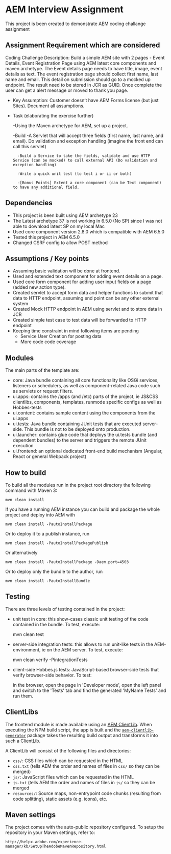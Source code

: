# AEM Interview Assignment

This project is been created to demonstrate AEM coding challange assignment 

## Assignment Requirement which are considered  
Coding Challenge Description: Build a simple AEM site with 2 pages - Event Details, Event Registration Page using AEM latest core components and maven archetype.
The Event details page needs to have title, image, event details as text.
The event registration page should collect first name, last name and email.
This detail on submission should go to a mocked up endpoint. 
The result need to be stored in JCR as GUID. Once complete the user can get a alert message or moved to thank you page.

* Key Assumption: Customer doesn’t have AEM Forms license (but just Sites). Document all assumptions.
  
* Task (elaborating the exercise further)
  
     -Using the Maven archetype for AEM, set up a project. 
  
     -Build
        -A Servlet that will accept three fields (first name, last name, and email). Do validation and exception handling (imagine the front end can call this servlet)
  
        -Build a Service to take the fields, validate and use HTTP Service (can be mocked) to call external API (Do validation and exception handling)
  
        -Write a quick unit test (to test i or ii or both)
  
        -[Bonus Points] Extent a core component (can be Text component) to have any additional field.

## Dependencies
* This project is been built using AEM archetype 23 
* The Latest archetype 37 is not working in 6.5.0 (No SP) since I was not able to download latest SP on my local Mac
* Used core component version 2.8.0 which is compatible with AEM 6.5.0
* Tested this project in AEM 6.5.0
* Changed CSRF config to allow POST method  
   

## Assumptions / Key points
* Assuming basic validation will be done at frontend.
* Used and extended text component for adding event details on a page.
* Used core form component for adding user input fields on a page (added new action type).
* Created servlet to accept form data and helper functions to submit that data to HTTP endpoint, assuming end point can be any other external system
* Created Mock HTTP endpoint in AEM using servlet and to store data in JCR 
* Created simple test case to test data will be forwarded to HTTP endpoint
* Keeping time constraint in mind following items are pending 
   * Service User Creation for posting data 
   * More code code coverage


## Modules

The main parts of the template are:

* core: Java bundle containing all core functionality like OSGi services, listeners or schedulers, as well as component-related Java code such as servlets or request filters.
* ui.apps: contains the /apps (and /etc) parts of the project, ie JS&CSS clientlibs, components, templates, runmode specific configs as well as Hobbes-tests
* ui.content: contains sample content using the components from the ui.apps
* ui.tests: Java bundle containing JUnit tests that are executed server-side. This bundle is not to be deployed onto production.
* ui.launcher: contains glue code that deploys the ui.tests bundle (and dependent bundles) to the server and triggers the remote JUnit execution
* ui.frontend: an optional dedicated front-end build mechanism (Angular, React or general Webpack project)

## How to build

To build all the modules run in the project root directory the following command with Maven 3:

    mvn clean install

If you have a running AEM instance you can build and package the whole project and deploy into AEM with

    mvn clean install -PautoInstallPackage

Or to deploy it to a publish instance, run

    mvn clean install -PautoInstallPackagePublish

Or alternatively

    mvn clean install -PautoInstallPackage -Daem.port=4503

Or to deploy only the bundle to the author, run

    mvn clean install -PautoInstallBundle

## Testing

There are three levels of testing contained in the project:

* unit test in core: this show-cases classic unit testing of the code contained in the bundle. To test, execute:

    mvn clean test

* server-side integration tests: this allows to run unit-like tests in the AEM-environment, ie on the AEM server. To test, execute:

    mvn clean verify -PintegrationTests

* client-side Hobbes.js tests: JavaScript-based browser-side tests that verify browser-side behavior. To test:

    in the browser, open the page in 'Developer mode', open the left panel and switch to the 'Tests' tab and find the generated 'MyName Tests' and run them.

## ClientLibs

The frontend module is made available using an [AEM ClientLib](https://helpx.adobe.com/experience-manager/6-5/sites/developing/using/clientlibs.html). When executing the NPM build script, the app is built and the [`aem-clientlib-generator`](https://github.com/wcm-io-frontend/aem-clientlib-generator) package takes the resulting build output and transforms it into such a ClientLib.

A ClientLib will consist of the following files and directories:

- `css/`: CSS files which can be requested in the HTML
- `css.txt` (tells AEM the order and names of files in `css/` so they can be merged)
- `js/`: JavaScript files which can be requested in the HTML
- `js.txt` (tells AEM the order and names of files in `js/` so they can be merged
- `resources/`: Source maps, non-entrypoint code chunks (resulting from code splitting), static assets (e.g. icons), etc.

## Maven settings

The project comes with the auto-public repository configured. To setup the repository in your Maven settings, refer to:

    http://helpx.adobe.com/experience-manager/kb/SetUpTheAdobeMavenRepository.html
